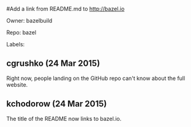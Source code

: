 #Add a link from README.md to http://bazel.io

Owner: bazelbuild

Repo: bazel

Labels: 

## cgrushko (24 Mar 2015)

Right now, people landing on the GitHub repo can't know about the full website.


## kchodorow (24 Mar 2015)

The title of the README now links to bazel.io.


